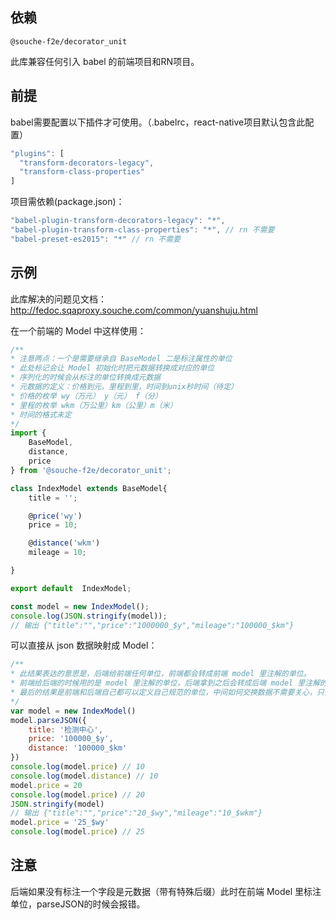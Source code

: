 
## 依赖

`@souche-f2e/decorator_unit`

此库兼容任何引入 babel 的前端项目和RN项目。

## 前提

babel需要配置以下插件才可使用。（.babelrc，react-native项目默认包含此配置）
```javascript
"plugins": [
  "transform-decorators-legacy",
  "transform-class-properties"
]
```
项目需依赖(package.json)：
```javascript
"babel-plugin-transform-decorators-legacy": "*",
"babel-plugin-transform-class-properties": "*", // rn 不需要
"babel-preset-es2015": "*" // rn 不需要
```


## 示例

此库解决的问题见文档：http://fedoc.sqaproxy.souche.com/common/yuanshuju.html

在一个前端的 Model 中这样使用：

```javascript
/**
* 注意两点：一个是需要继承自 BaseModel 二是标注属性的单位
* 此处标记会让 Model 初始化时把元数据转换成对应的单位
* 序列化的时候会从标注的单位转换成元数据
* 元数据的定义：价格到元，里程到里，时间到unix秒时间（待定）
* 价格的枚举 wy（万元） y（元） f（分）
* 里程的枚举 wkm（万公里）km（公里）m（米）
* 时间的格式未定
*/
import {
    BaseModel,
    distance,
    price
} from '@souche-f2e/decorator_unit';

class IndexModel extends BaseModel{
    title = '';

    @price('wy')
    price = 10;

    @distance('wkm')
    mileage = 10;

}

export default  IndexModel;
```

```javascript
const model = new IndexModel();
console.log(JSON.stringify(model));
// 输出 {"title":"","price":"1000000_$y","mileage":"100000_$km"}
```

可以直接从 json 数据映射成 Model：

```javascript
/**
* 此结果表达的意思是，后端给前端任何单位，前端都会转成前端 model 里注解的单位。
* 前端给后端的时候用的是 model 里注解的单位，后端拿到之后会转成后端 model 里注解的单位
* 最后的结果是前端和后端自己都可以定义自己规范的单位，中间如何交换数据不需要关心，只需要在model里定义
*/
var model = new IndexModel()
model.parseJSON({
    title: '检测中心',
    price: '100000_$y',
    distance: '100000_$km'
})
console.log(model.price) // 10
console.log(model.distance) // 10
model.price = 20
console.log(model.price) // 20
JSON.stringify(model)
// 输出 {"title":"","price":"20_$wy","mileage":"10_$wkm"}
model.price = '25_$wy'
console.log(model.price) // 25

```

## 注意

后端如果没有标注一个字段是元数据（带有特殊后缀）此时在前端 Model 里标注单位，parseJSON的时候会报错。
